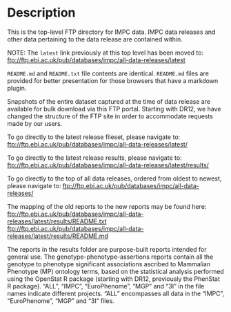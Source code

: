 # Description
This is the top-level FTP directory for IMPC data. IMPC data
releases and other data pertaining to the data release are
contained within.

NOTE: The `latest` link previously at this top level has been
       moved to:
   ftp://ftp.ebi.ac.uk/pub/databases/impc/all-data-releases/latest

`README.md` and `README.txt` file contents are identical.
`README.md` files are provided for better presentation for those
 browsers that have a markdown plugin.
 
Snapshots of the entire dataset captured at the time of data
release are available for bulk download via this FTP portal.
Starting with DR12, we have changed the structure of the FTP
site in order to accommodate requests made by our users.

To go directly to the latest release fileset, please navigate to:
ftp://ftp.ebi.ac.uk/pub/databases/impc/all-data-releases/latest/

To go directly to the latest release results, please navigate to:
ftp://ftp.ebi.ac.uk/pub/databases/impc/all-data-releases/latest/results/

To go directly to the top of all data releases, ordered from
oldest to newest, please navigate to:
ftp://ftp.ebi.ac.uk/pub/databases/impc/all-data-releases/

The mapping of the old reports to the new reports may be found here:  
 ftp://ftp.ebi.ac.uk/pub/databases/impc/all-data-releases/latest/results/README.txt  
 ftp://ftp.ebi.ac.uk/pub/databases/impc/all-data-releases/latest/results/README.md

The reports in the results folder are purpose-built reports
intended for general use. The genotype-phenotype-assertions
reports contain all the genotype to phenotype significant
associations ascribed to Mammalian Phenotype (MP) ontology
terms, based on the statistical analysis performed using
the OpenStat R package (starting with DR12, previously the
PhenStat R package). “ALL”, “IMPC”, “EuroPhenome”, “MGP”
and “3I” in the file names indicate different projects. “ALL”
encompasses all data in the “IMPC”, “EuroPhenome”, “MGP” and
“3I” files.
